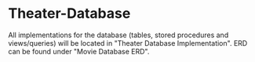 # Theater-Database
All implementations for the database (tables, stored procedures and views/queries) will be located in "Theater Database Implementation". ERD can be found under "Movie Database ERD".
